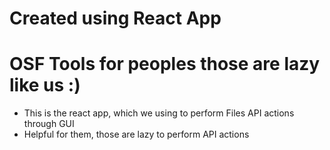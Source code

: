# Created using React App 
# OSF Tools for peoples those are lazy like us :)

* This is the react app, which we using to perform Files API actions through GUI 
* Helpful for them, those are lazy to perform API actions

